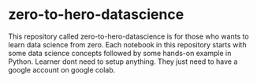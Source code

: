 # zero-to-hero-datascience
This repository called zero-to-hero-datascience is for those who wants to learn data science from zero. Each notebook in this repository starts with some data science concepts followed by some hands-on example in Python. Learner dont need to setup anything. They just need to have a google account on google colab. 
